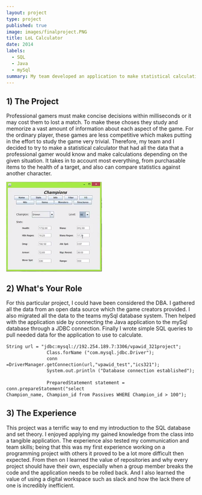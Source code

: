 ```yaml
---
layout: project
type: project
published: true
image: images/finalproject.PNG
title: LoL Calculator
date: 2014
labels:
  - SQL
  - Java
  - mySql
summary: My team developed an application to make statistical calculation for League of Legends
---
```


## 1) The Project

Professional gamers must make concise decisions within milliseconds or it may cost them to lost a 
match. To make these choses they study and memorize a vast amount of information about each 
aspect of the game. For the ordinary player, these games are less competitive which makes putting 
in the effort to study the game very trivial. Therefore, my team and I decided to try to make a 
statistical calculator that had all the data that a professional gamer would know and make 
calculations depending on the given situation. It takes in to account most everything, from 
purchasable items to the health of a target, and also can compare statistics against another 
character.

<img class="ui medium right floated rounded image" src="../images/finalhud.PNG">

## 2) What's Your Role 

For this particular project, I could have been considered the DBA. I gathered all the data from an 
open data source which the game creators provided. I also migrated all the data to the teams mySql 
database system. Then helped with the application side by connecting the Java application to the 
mySql database through a JDBC connection. Finally I wrote simple SQL queries to pull needed data 
for the application to use to calculate.

```
String url = "jdbc:mysql://192.254.189.7:3306/vpawid_321project";
               Class.forName ("com.mysql.jdbc.Driver");
               conn =DriverManager.getConnection(url,"vpawid_test","ics321");
               System.out.println ("Database connection established");
                
               PreparedStatement statement = conn.prepareStatement("select 
Champion_name, Champion_id from Passives WHERE Champion_id > 100");
```

## 3) The Experience

This project was a terrific way to end my introduction to the SQL database and set theory. I enjoyed 
applying my gained knowledge from the class into a tangible application. The experience also tested 
my communication and team skills; being that this was my first experience working on a 
programming project with others it proved to be a lot more difficult then expected. From then on I 
learned the value of repositories and why every project should have their own, especially when a 
group member breaks the code and the application needs to be rolled back. And I also learned the 
value of using a digital workspace such as slack and how the lack there of one is incredibly 
inefficient.
